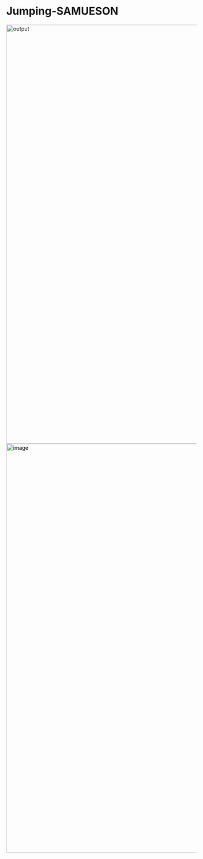 # Jumping-SAMUESON
<img width="1697" height="1106" alt="output" src="https://github.com/user-attachments/assets/7e886ee3-2b19-4769-9a92-66c9299d1e38" />
<img width="1920" height="1080" alt="image" src="https://github.com/user-attachments/assets/95b63363-d41f-47d8-9c33-acb8f94136fc" />

